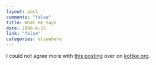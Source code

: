 ```yaml
--- 
layout: post
comments: "false"
title: What He Says
date: 2006-6-15
link: "false"
categories: elsewhere
---
```

I could not agree more with <a href="http://www.kottke.org/06/06/please-stop" title="Please Stop">this posting</a> over on <a href="http://kottke.org" title="kottke.org">kottke.org</a>.
